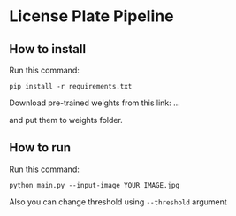 # License Plate Pipeline


## How to install

Run this command:
```
pip install -r requirements.txt
```

Download pre-trained weights from this link: ...

and put them to weights folder.

## How to run

Run this command:
```
python main.py --input-image YOUR_IMAGE.jpg
```
Also you can change threshold using `--threshold` argument

